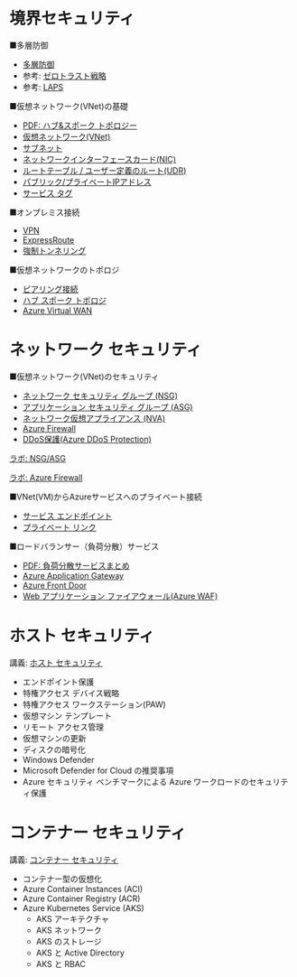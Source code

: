 # 境界セキュリティ

■多層防御

- [多層防御](../../network/defense-in-depth.md)
- 参考: [ゼロトラスト戦略](../../SC/zero-trust.md)
- 参考: [LAPS](../../network/laps.md)

■仮想ネットワーク(VNet)の基礎

- [PDF: ハブ&スポーク トポロジー](../../network/ハブ・スポーク.pdf)
- [仮想ネットワーク(VNet)](../../network/vnet.md)
- [サブネット](../../network/subnet.md)
- [ネットワークインターフェースカード(NIC)](../../network/nic.md)
- [ルートテーブル / ユーザー定義のルート(UDR)](../../network/udr.md)
- [パブリック/プライベートIPアドレス](../../network/ip-address.md)
- [サービス タグ](../../network/service-tag.md)

■オンプレミス接続

- [VPN](../../network/vpn.md)
- [ExpressRoute](../../network/er.md)
- [強制トンネリング](../../network/forced-tunneling.md)

■仮想ネットワークのトポロジ

- [ピアリング接続](../../AZ-104/mod05-01-peering.md)
- [ハブ スポーク トポロジ](../../network/hub-spoke.md)
- [Azure Virtual WAN](../../AZ-104/mod05-04-virtualwan.md)

# ネットワーク セキュリティ

■仮想ネットワーク(VNet)のセキュリティ

- [ネットワーク セキュリティ グループ (NSG)](../../AZ-700/nsg.md)
- [アプリケーション セキュリティ グループ (ASG)](../../network/asg.md)
- [ネットワーク仮想アプライアンス (NVA)](../../network/nva.md)
- [Azure Firewall](../../network/azure-firewall.md)
- [DDoS保護(Azure DDoS Protection)](../../network/ddos-protection.md)

[ラボ: NSG/ASG](https://github.com/MicrosoftLearning/AZ500-AzureSecurityTechnologies.ja-jp/blob/main/Instructions/Labs/LAB_07_NSGs.md)

[ラボ: Azure Firewall](https://github.com/MicrosoftLearning/AZ500-AzureSecurityTechnologies.ja-jp/blob/main/Instructions/Labs/LAB_08_AzureFirewall.md)

■VNet(VM)からAzureサービスへのプライベート接続

- [サービス エンドポイント](../../network/service-endpoint.md)
- [プライベート リンク](../../network/private-link.md)

■ロードバランサー（負荷分散）サービス

- [PDF: 負荷分散サービスまとめ](../pdf/mod2/負荷分散サービス.pdf)
- [Azure Application Gateway](../../network/appgw.md)
- [Azure Front Door](../../network/front-door.md)
- [Web アプリケーション ファイアウォール(Azure WAF)](waf.md)

# ホスト セキュリティ

講義: [ホスト セキュリティ](mod02-03.md)

- エンドポイント保護
- 特権アクセス デバイス戦略
- 特権アクセス ワークステーション(PAW)
- 仮想マシン テンプレート
- リモート アクセス管理
- 仮想マシンの更新
- ディスクの暗号化
- Windows Defender
- Microsoft Defender for Cloud の推奨事項
- Azure セキュリティ ベンチマークによる Azure ワークロードのセキュリティ保護

# コンテナー セキュリティ

講義: [コンテナー セキュリティ](mod02-04.md)

- コンテナー型の仮想化
- Azure Container Instances (ACI)
- Azure Container Registry (ACR)
- Azure Kubernetes Service (AKS)
  - AKS アーキテクチャ
  - AKS ネットワーク
  - AKS のストレージ
  - AKS と Active Directory
  - AKS と RBAC
